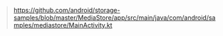 


> https://github.com/android/storage-samples/blob/master/MediaStore/app/src/main/java/com/android/samples/mediastore/MainActivity.kt

<!--stackedit_data:
eyJoaXN0b3J5IjpbMTc0MjgyNDE3Ml19
-->